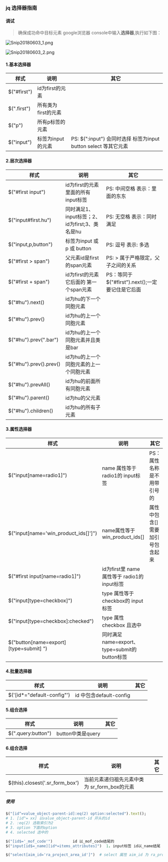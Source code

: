 ### jq 选择器指南
#### 调试
> 确保成功命中目标元素 google浏览器 console中输入**选择器**,执行如下图：

![Snip20180603_1.png](https://i.loli.net/2018/06/03/5b132aea2c847.png)

![Snip20180603_2.png](https://i.loli.net/2018/06/03/5b132aea82bf4.png)
#### 1.基本选择器
样式               |说明                    | 其它|
------------------|------------------------|-----|
$("#first")       | id为first的元素     |
$(".first")       | 所有类为first的元素  |
$("p")            | 所有p标签的元素      |
$("input")        | 标签为input的元素    |PS: $(":input") 会同时选择 标签为input button select 等其它元素

#### 2.层次选择器
样式               | 说明                   | 其它|
------------------|------------------------|-----|
$("#first input") | id为first的元素 里面的所有input标签           |PS: 中间空格 表示：里面的东东|
$("input#first.hu")| 同时满足1、input标签；2、id为first;3、类名是hu|PS: 无空格 表示：同时满足|
$("input,p,button") |标签为input 或 p 或 button                  |PS: 逗号 表示: 多选|
$("#first > span")| 父元素id是first的span元素                     |PS: > 属于严格限定，父子之间的关系|
$("#first + span")| id为first的元素 它后面的 第一个span元素        |PS：等同于 $("#first").next();一定要记住是它后面|
$("#hu").next()   | id为hu的下一个同胞元素|                       ||
$("#hu").prev()   | id为hu的上一个同胞元素|                       ||
$("#hu").prev(".bar")| id为hu的上一个同胞元素并且类是bar||
$("#hu").prev().prev()|id为hu的上一个同胞元素的上一个同胞元素||
$("#hu").prevAll()| id为hu的前面所有同胞元素|                       ||
$("#hu").parent() | id为hu的父元素       |                       ||
$("#hu").children()| id为hu的所有子元素   |                       || 



#### 3.属性选择器
样式               | 说明                   |其它|
------------------|------------------------|----|
$("input[name=radio1]")          | name 属性等于 radio1的 input标签         |PS：属性名称是不用带引号的
$("input[name='win_product_ids[]']")| name属性等于 win_product_ids[] |属性中包含[]需要加引号包含起来
$("#first input[name=radio1]")   |id为first里 name属性等于 radio1的 input标签|
$("input[type=checkbox]")        |type 属性等于 checkbox的 input标签         |
$("input[type=checkbox]:checked")|type 属性 checkbox 且选中                 |
$("button[name=export][type=submit] ")| 同时满足name=export、type=submit的button标签|

#### 4.批量选择器
样式               | 说明                   |其它|
------------------|------------------------|----|
$('[id*="default-config"')    | id 中包含default-config|


#### 5.组合选择
样式               | 说明                   |其它|
------------------|------------------------|----|
$(".query:button")| button中类是query|

#### 6.组合选择
样式               | 说明                   |其它|
------------------|------------------------|----|
$(this).closest('.sr_form_box')| 当前元素递归祖先元素中类为 sr_form_box的元素|

##### 使用
```ruby
$("[id^=value_object-parent-id]:eq(2) option:selected").text();
# 1. [id^= xx] 以value_object-parent-id 开头的id
# 2. :eq(2) 选取索引为2
# 3. option 下面的option
# 4. selected 选中的

$("[id$='_mof_code'")         id 以_mof_code结尾的
$("input[id$=_name][id*=items_attributes]")  1. input标签 id以_name结尾 id包含items_attributes的组合

$("select[aim_id='ra_project_area_id']")  # select 属性 aim_id 为 ra_project_area_id
```






